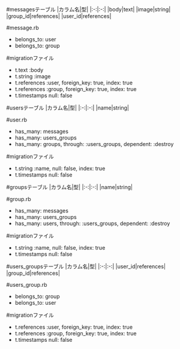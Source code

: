 #messagesテーブル
|カラム名|型|
|:-:|:-:|
|body|text|
|image|string|
|group_id|references|
|user_id|references|

#message.rb

  *	belongs_to: user
  *	belongs_to: group

#migrationファイル

  *	t.text   :body
  *	t.string :image
  *	t.references :user, foreign_key: true, index: true
  *	t.references :group, foreign_key: true, index: true
  *	t.timestamps null: false



#usersテーブル
|カラム名|型|
|:-:|:-:|
|name|string|

#user.rb

  *	has_many: messages
  *	has_many: users_groups
  *	has_many: groups, through: :users_groups, dependent: :destroy

#migrationファイル

  *	t.string :name, null: false, index: true
  *	t.timestamps null: false



#groupsテーブル
|カラム名|型|
|:-:|:-:|
|name|string|

#group.rb

  *	has_many: messages
  *	has_many: users_groups
  *	has_many: users, through: :users_groups, dependent: :destroy

#migrationファイル

  *	t.string :name, null: false, index: true
  *	t.timestamps null: false



#users_groupsテーブル
|カラム名|型|
|:-:|:-:|
|user_id|references|
|group_id|references|

#users_group.rb

  *	belongs_to: group
  *	belongs_to: user

#migrationファイル

 *	t.references :user, foreign_key: true, index: true
 *	t.references :group, foreign_key: true, index: true
 *	t.timestamps null: false